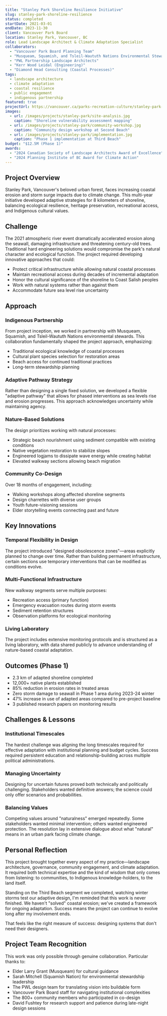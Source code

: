 ```yaml
---
title: "Stanley Park Shoreline Resilience Initiative"
slug: stanley-park-shoreline-resilience
status: completed
startDate: 2021-03-01
endDate: 2023-11-30
client: Vancouver Park Board
location: Stanley Park, Vancouver, BC
role: Lead Landscape Architect & Climate Adaptation Specialist
collaborators:
  - "Vancouver Park Board Planning Team"
  - "Musqueam, Squamish, and Tsleil-Waututh Nations Environmental Stewards"
  - "PWL Partnership Landscape Architects"
  - "Kerr Wood Leidal (Engineering)"
  - "Diamond Head Consulting (Coastal Processes)"
tags:
  - landscape architecture
  - climate adaptation
  - coastal resilience
  - public engagement
  - indigenous partnership
featured: true
projectUrl: https://vancouver.ca/parks-recreation-culture/stanley-park-shoreline.aspx
images:
  - url: /images/projects/stanley-park/site-analysis.jpg
    caption: "Shoreline vulnerability assessment mapping"
  - url: /images/projects/stanley-park/community-workshop.jpg
    caption: "Community design workshop at Second Beach"
  - url: /images/projects/stanley-park/implementation.jpg
    caption: "Phase 1 implementation at Third Beach"
budget: "$12.5M (Phase 1)"
awards:
  - "2024 Canadian Society of Landscape Architects Award of Excellence"
  - "2024 Planning Institute of BC Award for Climate Action"
---
```


## Project Overview

Stanley Park, Vancouver's beloved urban forest, faces increasing coastal erosion and storm surge impacts due to climate change. This multi-year initiative developed adaptive strategies for 8 kilometers of shoreline, balancing ecological resilience, heritage preservation, recreational access, and Indigenous cultural values.

## Challenge

The 2021 atmospheric river event dramatically accelerated erosion along the seawall, damaging infrastructure and threatening century-old trees. Traditional hard engineering solutions would compromise the park's natural character and ecological function. The project required developing innovative approaches that could:

- Protect critical infrastructure while allowing natural coastal processes
- Maintain recreational access during decades of incremental adaptation
- Honor the cultural significance of the shoreline to Coast Salish peoples
- Work with natural systems rather than against them
- Accommodate future sea level rise uncertainty

## Approach

### Indigenous Partnership
From project inception, we worked in partnership with Musqueam, Squamish, and Tsleil-Waututh Nations environmental stewards. This collaboration fundamentally shaped the project approach, emphasizing:
- Traditional ecological knowledge of coastal processes
- Cultural plant species selection for restoration areas
- Beach access for continued traditional practices
- Long-term stewardship planning

### Adaptive Pathway Strategy
Rather than designing a single fixed solution, we developed a flexible "adaptive pathway" that allows for phased interventions as sea levels rise and erosion progresses. This approach acknowledges uncertainty while maintaining agency.

### Nature-Based Solutions
The design prioritizes working with natural processes:
- Strategic beach nourishment using sediment compatible with existing conditions
- Native vegetation restoration to stabilize slopes
- Engineered logjams to dissipate wave energy while creating habitat
- Elevated walkway sections allowing beach migration

### Community Co-Design
Over 18 months of engagement, including:
- Walking workshops along affected shoreline segments
- Design charrettes with diverse user groups
- Youth future-visioning sessions
- Elder storytelling events connecting past and future

## Key Innovations

### Temporal Flexibility in Design
The project introduced "designed obsolescence zones"—areas explicitly planned to change over time. Rather than building permanent infrastructure, certain sections use temporary interventions that can be modified as conditions evolve.

### Multi-Functional Infrastructure
New walkway segments serve multiple purposes:
- Recreation access (primary function)
- Emergency evacuation routes during storm events
- Sediment retention structures
- Observation platforms for ecological monitoring

### Living Laboratory
The project includes extensive monitoring protocols and is structured as a living laboratory, with data shared publicly to advance understanding of nature-based coastal adaptation.

## Outcomes (Phase 1)

- 2.3 km of adapted shoreline completed
- 12,000+ native plants established
- 85% reduction in erosion rates in treated areas
- Zero storm damage to seawall in Phase 1 area during 2023-24 winter
- 47% increase in use of adapted areas compared to pre-project baseline
- 3 published research papers on monitoring results

## Challenges & Lessons

### Institutional Timescales
The hardest challenge was aligning the long timescales required for effective adaptation with institutional planning and budget cycles. Success required persistent education and relationship-building across multiple political administrations.

### Managing Uncertainty
Designing for uncertain futures proved both technically and politically challenging. Stakeholders wanted definitive answers; the science could only offer scenarios and probabilities.

### Balancing Values
Competing values around "naturalness" emerged repeatedly. Some stakeholders wanted minimal intervention; others wanted engineered protection. The resolution lay in extensive dialogue about what "natural" means in an urban park facing climate change.

## Personal Reflection

This project brought together every aspect of my practice—landscape architecture, governance, community engagement, and climate adaptation. It required both technical expertise and the kind of wisdom that only comes from listening: to communities, to Indigenous knowledge-holders, to the land itself.

Standing on the Third Beach segment we completed, watching winter storms test our adaptive design, I'm reminded that this work is never finished. We haven't "solved" coastal erosion; we've created a framework for ongoing adaptation. Success means the project can continue to evolve long after my involvement ends.

That feels like the right measure of success: designing systems that don't need their designers.

## Project Team Recognition

This work was only possible through genuine collaboration. Particular thanks to:
- Elder Larry Grant (Musqueam) for cultural guidance
- Sarah Mitchell (Squamish Nation) for environmental stewardship leadership
- The PWL design team for translating vision into buildable form
- Vancouver Park Board staff for navigating institutional complexities
- The 800+ community members who participated in co-design
- David Fushtey for research support and patience during late-night design sessions

